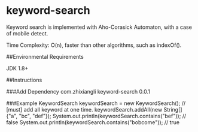 keyword-search
===============


Keyword search is implemented with Aho-Corasick Automaton, with a case of mobile detect.

Time Complexity: O(n), faster than other algorithms, such as indexOf(). 


##Environmental Requirements

JDK 1.8+

##Instructions

###Add Dependency
	<dependency>
		<groupId>com.zhixiangli</groupId>
		<artifactId>keyword-search</artifactId>
		<version>0.0.1</version>
	</dependency>

###Example
    KeywordSearch keywordSearch = new KeywordSearch();
    // [must] add all keyword at one time.
    keywordSearch.addAll(new String[] {"a", "bc", "def"});
    System.out.println(keywordSearch.contains("bef")); // false
    System.out.println(keywordSearch.contains("bobcome")); // true